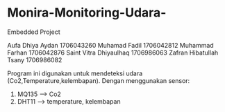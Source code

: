 # Monira-Monitoring-Udara-
Embedded Project

Aufa Dhiya Aydan	  	  1706043260
Muhamad Fadil	   		    1706042812
Muhammad Farhan	     		1706042876
Saint Vitra Dhiyaulhaq 	1706986063
Zafran Hibatullah Tsany 1706986082 


Program ini digunakan untuk mendeteksi udara (Co2,Temperature,kelembapan). Dengan menggunakan sensor: 
  1. MQ135 --> Co2
  2. DHT11 --> temperature, kelembapan
